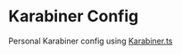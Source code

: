# Karabiner Config

Personal Karabiner config using [Karabiner.ts](https://github.com/evan-liu/karabiner.ts)

